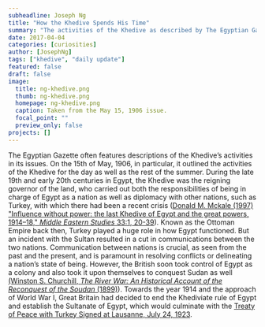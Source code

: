 ```yaml
---
subheadline: Joseph Ng
title: "How the Khedive Spends His Time"
summary: "The activities of the Khedive as described by The Egyptian Gazette"
date: 2017-04-04
categories: [curiosities]
author: [JosephNg]
tags: ["khedive", "daily update"]
featured: false
draft: false
image:
  title: ng-khedive.png
  thumb: ng-khedive.png
  homepage: ng-khedive.png
  caption: Taken from the May 15, 1906 issue.
  focal_point: ""
  preview_only: false
projects: []
---
```

The Egyptian Gazette often features descriptions of the Khedive’s activities in its issues. On the 15th of May, 1906, in particular, it outlined the activities of the Khedive for the day as well as the rest of the summer. During the late 19th and early 20th centuries in Egypt, the Khedive was the reigning governor of the land, who carried out both the responsibilities of being in charge of Egypt as a nation as well as diplomacy with other nations, such as Turkey, with which there had been a recent crisis ([Donald M. Mckale (1997) "Influence without power: the last Khedive of Egypt and the great powers, 1914–18," _Middle Eastern Studies_ 33:1, 20-39](http://www.tandfonline.com/doi/pdf/10.1080/00263209708701140)). Known as the Ottoman Empire back then, Turkey played a huge role in how Egypt functioned. But an incident with the Sultan resulted in a cut in communications between the two nations. Communication between nations is crucial, as seen from the past and the present, and is paramount in resolving conflicts or delineating a nation’s state of being. However, the British soon took control of Egypt as a colony and also took it upon themselves to conquest Sudan as well [(Winston S. Churchill, _The River War: An Historical Account of the Reconquest of the Soudan_ (1899)](https://www.onwar.com/aced/chrono/c1800s/yr96/fsudan1896.htm)). Towards the year 1914 and the approach of World War I, Great Britain had decided to end the Khediviate rule of Egypt and establish the Sultanate of Egypt, which would culminate with the [Treaty of Peace with Turkey Signed at Lausanne, July 24, 1923](https://wwi.lib.byu.edu/index.php/Treaty_of_Lausanne).
